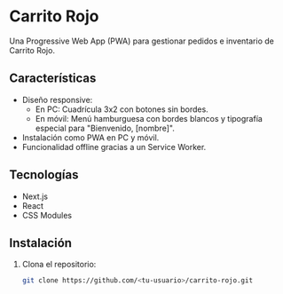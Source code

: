# Carrito Rojo

Una Progressive Web App (PWA) para gestionar pedidos e inventario de Carrito Rojo.

## Características
- Diseño responsive:
  - En PC: Cuadrícula 3x2 con botones sin bordes.
  - En móvil: Menú hamburguesa con bordes blancos y tipografía especial para "Bienvenido, [nombre]".
- Instalación como PWA en PC y móvil.
- Funcionalidad offline gracias a un Service Worker.

## Tecnologías
- Next.js
- React
- CSS Modules

## Instalación
1. Clona el repositorio:
   ```bash
   git clone https://github.com/<tu-usuario>/carrito-rojo.git